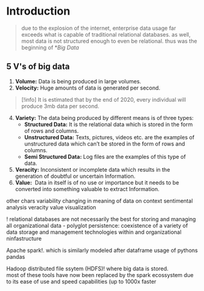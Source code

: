 # Introduction
> due to the explosion of the internet, enterprise data usage far exceeds what is capable of traditional relational databases. as well, most data is not structured enough to even be relational. thus was the beginning of **Big Data*

## 5 V's of big data

1. **Volume:** Data is being produced in large volumes.
2. **Velocity:** Huge amounts of data is generated per second.
> [!info] It is estimated that by the end of 2020, every individual will produce 3mb data per second. 
4. **Variety:** The data being produced by different means is of three types: 
    - **Structured Data:** It is the relational data which is stored in the form of rows and columns.
    - **Unstructured Data:** Texts, pictures, videos etc. are the examples of unstructured data which can’t be stored in the form of rows and columns.
    - **Semi Structured Data:** Log files are the examples of this type of data.
5. **Veracity:** Inconsistent or incomplete data which results in the generation of doubtful or uncertain Information.
6. **Value:**  Data in itself is of no use or importance but it needs to be converted into something valuable to extract Information.



other chars
variability changing in meaning of data on context
sentimental analysis
veracity
value
visualization

! relational databases are not necessarily the best for storing and managing all organizational data
	- polyglot persistence: coexistence of a variety of data storage and management technologies within and organizational ninfastructure



Apache spark!. which is similarly modeled after dataframe usage of pythons pandas

Hadoop distributed file ssytem (HDFS)! where big data is stored.  
most of these tools have now been replaced by the spark ecossystem due to its ease of use and speed capabilities (up to 1000x faster